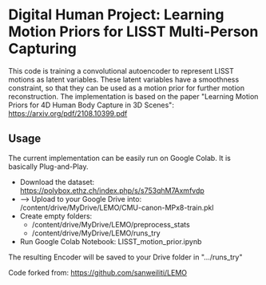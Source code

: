 # Digital Human Project: Learning Motion Priors for LISST Multi-Person Capturing
This code is training a convolutional autoencoder to represent LISST motions as latent variables. These latent variables have a smoothness constraint, so that they can be used as a motion prior for further motion reconstruction. The implementation is based on the paper "Learning Motion Priors for 4D Human Body Capture in 3D Scenes": https://arxiv.org/pdf/2108.10399.pdf

## Usage
The current implementation can be easily run on Google Colab. It is basically Plug-and-Play.

* Download the dataset: https://polybox.ethz.ch/index.php/s/s753qhM7Axmfvdp
* --> Upload to your Google Drive into: /content/drive/MyDrive/LEMO/CMU-canon-MPx8-train.pkl
* Create empty folders:
    * /content/drive/MyDrive/LEMO/preprocess_stats
    * /content/drive/MyDrive/LEMO/runs_try
* Run Google Colab Notebook: LISST_motion_prior.ipynb

The resulting Encoder will be saved to your Drive folder in ".../runs_try"



Code forked from: https://github.com/sanweiliti/LEMO